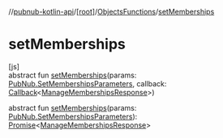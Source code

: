 //[pubnub-kotlin-api](../../../index.md)/[[root]](../index.md)/[ObjectsFunctions](index.md)/[setMemberships](set-memberships.md)

# setMemberships

[js]\
abstract fun [setMemberships](set-memberships.md)(params: [PubNub.SetMembershipsParameters](../-pub-nub/-set-memberships-parameters/index.md), callback: [Callback](../-callback/index.md)&lt;[ManageMembershipsResponse](../-manage-memberships-response/index.md)&gt;)

abstract fun [setMemberships](set-memberships.md)(params: [PubNub.SetMembershipsParameters](../-pub-nub/-set-memberships-parameters/index.md)): [Promise](https://kotlinlang.org/api/core/kotlin-stdlib/kotlin.js/-promise/index.html)&lt;[ManageMembershipsResponse](../-manage-memberships-response/index.md)&gt;
